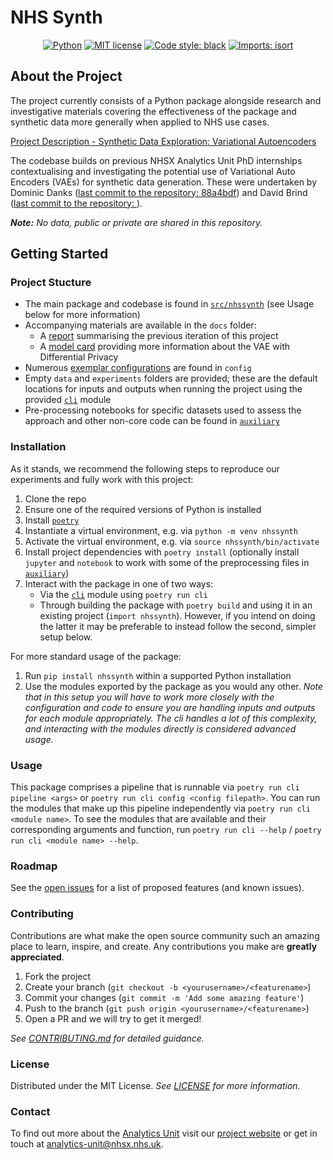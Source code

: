 # NHS Synth

<div align="center">

[![Python](https://img.shields.io/badge/python-3.8%20--%203.10-blue)](https://www.python.org/downloads/release/python-31010/)
[![MIT license](https://img.shields.io/badge/License-MIT-blue.svg)](https://lbesson.mit-license.org/)
[![Code style: black](https://img.shields.io/badge/code%20style-black-000000.svg)](https://github.com/psf/black)
[![Imports: isort](https://img.shields.io/badge/%20imports-isort-%231674b1?style=flat)](https://pycqa.github.io/isort/)

</div>

## About the Project

The project currently consists of a Python package alongside research and investigative materials covering the effectiveness of the package and synthetic data more generally when applied to NHS use cases.

[Project Description - Synthetic Data Exploration: Variational Autoencoders](https://nhsx.github.io/nhsx-internship-projects/synthetic-data-exploration-vae/)

The codebase builds on previous NHSX Analytics Unit PhD internships contextualising and investigating the potential use of Variational Auto Encoders (VAEs) for synthetic data generation. These were undertaken by Dominic Danks ([last commit to the repository: 88a4bdf](https://github.com/nhsx/NHSSynth/commit/88a4bdf613f538af45834f22d38e52312cfe24c5)) and David Brind ([last commit to the repository: ]()).

_**Note:** No data, public or private are shared in this repository._

## Getting Started

### Project Stucture

- The main package and codebase is found in [`src/nhssynth`]() (see Usage below for more information)
- Accompanying materials are available in the `docs` folder:
  - A [report](docs/reports/report.pdf) summarising the previous iteration of this project
  - A [model card](docs/model_card.md) providing more information about the VAE with Differential Privacy
- Numerous [exemplar configurations](config) are found in `config`
- Empty `data` and `experiments` folders are provided; these are the default locations for inputs and outputs when running the project using the provided [`cli`](src/nhssynth/cli/) module
- Pre-processing notebooks for specific datasets used to assess the approach and other non-core code can be found in [`auxiliary`](auxiliary/)

### Installation

As it stands, we recommend the following steps to reproduce our experiments and fully work with this project:

1. Clone the repo
2. Ensure one of the required versions of Python is installed
3. Install [`poetry`](https://python-poetry.org/docs/#installation)
4. Instantiate a virtual environment, e.g. via `python -m venv nhssynth`
3. Activate the virtual environment, e.g. via `source nhssynth/bin/activate`
4. Install project dependencies with `poetry install` (optionally install `jupyter` and `notebook` to work with some of the preprocessing files in [`auxiliary`](auxiliary/))
5. Interact with the package in one of two ways:
    - Via the [`cli`](src/nhssynth/cli/) module using `poetry run cli`
    - Through building the package with `poetry build` and using it in an existing project (`import nhssynth`). However, if you intend on doing the latter it may be preferable to instead follow the second, simpler setup below.

For more standard usage of the package:

1. Run `pip install nhssynth` within a supported Python installation
2. Use the modules exported by the package as you would any other. _Note that in this setup you will have to work more closely with the configuration and code to ensure you are handling inputs and outputs for each module appropriately. The cli handles a lot of this complexity, and interacting with the modules directly is considered advanced usage._

### Usage

This package comprises a pipeline that is runnable via `poetry run cli pipeline <args>` or `poetry run cli config <config filepath>`. You can run the modules that make up this pipeline independently via `poetry run cli <module name>`. To see the modules that are available and their corresponding arguments and function, run `poetry run cli --help` / `poetry run cli <module name> --help`.

### Roadmap

See the [open issues](https://github.com/nhsx/NHSSynth/issues) for a list of proposed features (and known issues).

### Contributing

Contributions are what make the open source community such an amazing place to learn, inspire, and create. Any contributions you make are **greatly appreciated**.

1. Fork the project
2. Create your branch (`git checkout -b <yourusername>/<featurename>`)
3. Commit your changes (`git commit -m 'Add some amazing feature'`)
4. Push to the branch (`git push origin <yourusername>/<featurename>`)
5. Open a PR and we will try to get it merged!

_See [CONTRIBUTING.md](./CONTRIBUTING.md) for detailed guidance._

### License

Distributed under the MIT License. _See [LICENSE](./LICENSE) for more information._

### Contact

To find out more about the [Analytics Unit](https://www.nhsx.nhs.uk/key-tools-and-info/nhsx-analytics-unit/) visit our [project website](https://nhsx.github.io/AnalyticsUnit/projects.html) or get in touch at [analytics-unit@nhsx.nhs.uk](mailto:analytics-unit@nhsx.nhs.uk).

<!-- ### Acknowledgements -->
